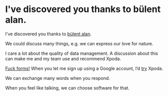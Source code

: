 # I've discovered you thanks to bülent alan.

I've discovered you thanks to [bülent alan](https://medium.com/u/f275fffed307).

We could discuss many things, e.g. we can express our love for nature.

I care a lot about the quality of data management. A discussion about this can make me and my team use and recommend Xpoda.

[Fuck forms!](https://juliandumitrascu.medium.com/forms-7298d776d905) When you let me sign up using a Google account, I’d [try](https://www.xpoda.com/sign-up) Xpoda.

We can exchange many words when you respond.

When you feel like talking, we can choose software for that.